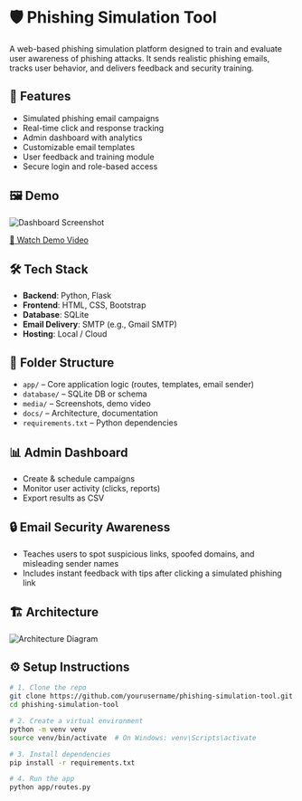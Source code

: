 # 🛡️ Phishing Simulation Tool

A web-based phishing simulation platform designed to train and evaluate user awareness of phishing attacks. It sends realistic phishing emails, tracks user behavior, and delivers feedback and security training.

## 🚀 Features

- Simulated phishing email campaigns
- Real-time click and response tracking
- Admin dashboard with analytics
- Customizable email templates
- User feedback and training module
- Secure login and role-based access

## 🖼️ Demo

![Dashboard Screenshot](media/screenshots/dashboard.png)

[🎥 Watch Demo Video](media/demo_video.mp4)

## 🛠️ Tech Stack

- **Backend**: Python, Flask
- **Frontend**: HTML, CSS, Bootstrap
- **Database**: SQLite
- **Email Delivery**: SMTP (e.g., Gmail SMTP)
- **Hosting**: Local / Cloud

## 📂 Folder Structure

- `app/` – Core application logic (routes, templates, email sender)
- `database/` – SQLite DB or schema
- `media/` – Screenshots, demo video
- `docs/` – Architecture, documentation
- `requirements.txt` – Python dependencies

## 📊 Admin Dashboard

- Create & schedule campaigns
- Monitor user activity (clicks, reports)
- Export results as CSV

## 🔒 Email Security Awareness

- Teaches users to spot suspicious links, spoofed domains, and misleading sender names
- Includes instant feedback with tips after clicking a simulated phishing link

## 🏗️ Architecture

![Architecture Diagram](docs/architecture_diagram.png)

## ⚙️ Setup Instructions

```bash
# 1. Clone the repo
git clone https://github.com/yourusername/phishing-simulation-tool.git
cd phishing-simulation-tool

# 2. Create a virtual environment
python -m venv venv
source venv/bin/activate  # On Windows: venv\Scripts\activate

# 3. Install dependencies
pip install -r requirements.txt

# 4. Run the app
python app/routes.py
